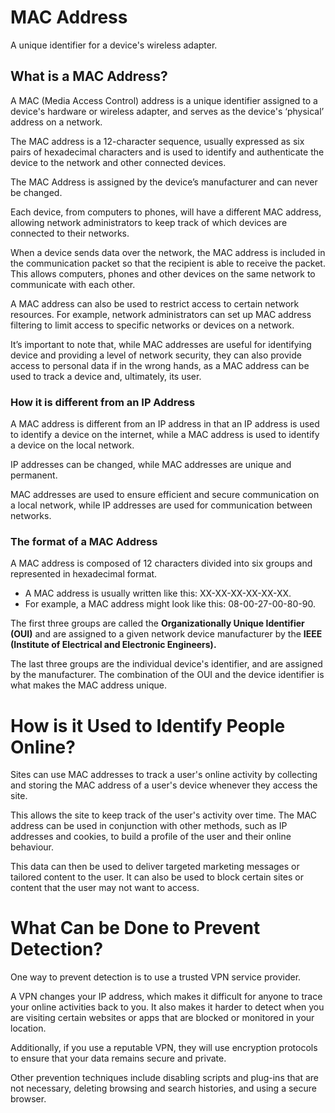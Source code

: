 # MAC Address

A unique identifier for a device's wireless adapter.

## What is a MAC Address?

A MAC (Media Access Control) address is a unique identifier assigned to a device's hardware or wireless adapter, and serves as the device's ‘physical’ address on a network.

The MAC address is a 12-character sequence, usually expressed as six pairs of hexadecimal characters and is used to identify and authenticate the device to the network and other connected devices.

The MAC Address is assigned by the device’s manufacturer and can never be changed.

Each device, from computers to phones, will have a different MAC address, allowing network administrators to keep track of which devices are connected to their networks.

When a device sends data over the network, the MAC address is included in the communication packet so that the recipient is able to receive the packet. This allows computers, phones and other devices on the same network to communicate with each other.

A MAC address can also be used to restrict access to certain network resources. For example, network administrators can set up MAC address filtering to limit access to specific networks or devices on a network.

It’s important to note that, while MAC addresses are useful for identifying device and providing a level of network security, they can also provide access to personal data if in the wrong hands, as a MAC address can be used to track a device and, ultimately, its user.

### How it is different from an IP Address

A MAC address is different from an IP address in that an IP address is used to identify a device on the internet, while a MAC address is used to identify a device on the local network.

IP addresses can be changed, while MAC addresses are unique and permanent.

MAC addresses are used to ensure efficient and secure communication on a local network, while IP addresses are used for communication between networks.

### The format of a MAC Address

A MAC address is composed of 12 characters divided into six groups and represented in hexadecimal format.

- A MAC address is usually written like this: XX-XX-XX-XX-XX-XX.
- For example, a MAC address might look like this: 08-00-27-00-80-90.

The first three groups are called the **Organizationally Unique Identifier (OUI)** and are assigned to a given network device manufacturer by the **IEEE (Institute of Electrical and Electronic Engineers).**

The last three groups are the individual device's identifier, and are assigned by the manufacturer. The combination of the OUI and the device identifier is what makes the MAC address unique.

# How is it Used to Identify People Online?

Sites can use MAC addresses to track a user's online activity by collecting and storing the MAC address of a user's device whenever they access the site.

This allows the site to keep track of the user's activity over time. The MAC address can be used in conjunction with other methods, such as IP addresses and cookies, to build a profile of the user and their online behaviour.

This data can then be used to deliver targeted marketing messages or tailored content to the user. It can also be used to block certain sites or content that the user may not want to access.

# What Can be Done to Prevent Detection?

One way to prevent detection is to use a trusted VPN service provider.

A VPN changes your IP address, which makes it difficult for anyone to trace your online activities back to you. It also makes it harder to detect when you are visiting certain websites or apps that are blocked or monitored in your location.

Additionally, if you use a reputable VPN, they will use encryption protocols to ensure that your data remains secure and private.

Other prevention techniques include disabling scripts and plug-ins that are not necessary, deleting browsing and search histories, and using a secure browser.

